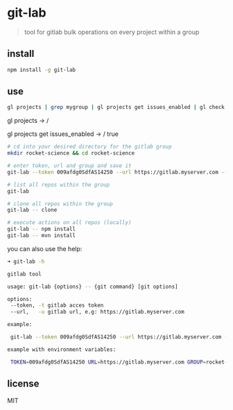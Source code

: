 # git-lab

> tool for gitlab bulk operations on every project within a group

## install

```sh
npm install -g git-lab
```

## use

```sh
gl projects | grep mygroup | gl projects get issues_enabled | gl check false | gl projects set issues_enabled true
```

gl projects
-> <group>/<project>

gl projects get issues_enabled
-> <group>/<project> true


```sh
# cd into your desired directory for the gitlab group
mkdir rocket-science && cd rocket-science

# enter token, url and group and save it
git-lab --token 009afdg0SdfAS14250 --url https://gitlab.myserver.com --group rocket-science  --save

# list all repos within the group
git-lab

# clone all repos within the group
git-lab -- clone

# execute actions on all repos (locally)
git-lab -- npm install
git-lab -- mvn install
```


you can also use the help:

```sh
➜ git-lab -h

gitlab tool

usage: git-lab {options} -- {git command} [git options]

options:
 --token, -t gitlab acces token
 --url,   -u gitlab url, e.g: https://gitlab.myserver.com

example:

 git-lab --token 009afdg0SdfAS14250 --url https://gitlab.myserver.com --group rocket-science  --save -- clone

example with environment variables:

 TOKEN=009afdg0SdfAS14250 URL=https://gitlab.myserver.com GROUP=rocket-science git-lab -s -- clone
```

## license

MIT